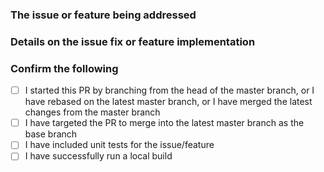 <!-- Thank you for contributing to this project!  Open source is only as strong as its contributors.  
All non-trivial contributions get a public credit in the readme! -->

### The issue or feature being addressed

<!-- Please include the existing github issue number where relevant -->

### Details on the issue fix or feature implementation

### Confirm the following

- [ ]  I started this PR by branching from the head of the master branch, or I have rebased on the latest master branch, or I have merged the latest changes from the master branch
- [ ]  I have targeted the PR to merge into the latest master branch as the base branch
- [ ]  I have included unit tests for the issue/feature
- [ ]  I have successfully run a local build
